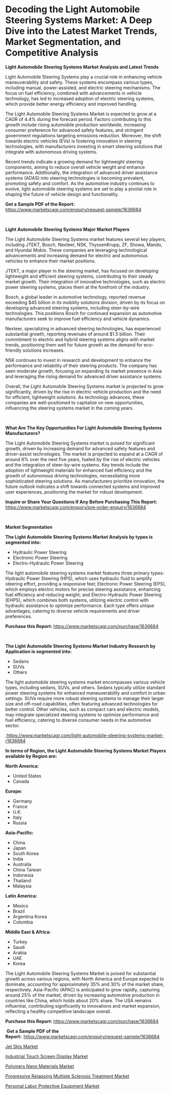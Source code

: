 <p><h1>Decoding the Light Automobile Steering Systems Market: A Deep Dive into the Latest Market Trends, Market Segmentation, and Competitive Analysis</h1></p><p><strong>Light Automobile Steering Systems Market Analysis and Latest Trends</strong></p>
<p><p>Light Automobile Steering Systems play a crucial role in enhancing vehicle maneuverability and safety. These systems encompass various types, including manual, power-assisted, and electric steering mechanisms. The focus on fuel efficiency, combined with advancements in vehicle technology, has led to increased adoption of electric steering systems, which provide better energy efficiency and improved handling.</p><p>The Light Automobile Steering Systems Market is expected to grow at a CAGR of 4.4% during the forecast period. Factors contributing to this growth include rising automobile production worldwide, increasing consumer preference for advanced safety features, and stringent government regulations targeting emissions reduction. Moreover, the shift towards electric vehicles (EVs) is fostering innovation in steering technologies, with manufacturers investing in smart steering solutions that integrate with autonomous driving systems.</p><p>Recent trends indicate a growing demand for lightweight steering components, aiming to reduce overall vehicle weight and enhance performance. Additionally, the integration of advanced driver assistance systems (ADAS) into steering technologies is becoming prevalent, promoting safety and comfort. As the automotive industry continues to evolve, light automobile steering systems are set to play a pivotal role in shaping the future of vehicle design and functionality.</p></p>
<p><strong>Get a Sample PDF of the Report:&nbsp;</strong> <a href="https://www.marketscagr.com/enquiry/request-sample/1636684">https://www.marketscagr.com/enquiry/request-sample/1636684</a></p>
<p>&nbsp;</p>
<p><strong>Light Automobile Steering Systems Major Market Players</strong></p>
<p><p>The Light Automobile Steering Systems market features several key players, including JTEKT, Bosch, Nexteer, NSK, ThyssenKrupp, ZF, Showa, Mando, and Hyundai Mobis. These companies are leveraging technological advancements and increasing demand for electric and autonomous vehicles to enhance their market positions.</p><p>JTEKT, a major player in the steering market, has focused on developing lightweight and efficient steering systems, contributing to their steady market growth. Their integration of innovative technologies, such as electric power steering systems, places them at the forefront of the industry.</p><p>Bosch, a global leader in automotive technology, reported revenue exceeding $45 billion in its mobility solutions division, driven by its focus on developing advanced steering systems, including steer-by-wire technologies. This positions Bosch for continued expansion as automotive manufacturers seek to improve fuel efficiency and vehicle dynamics.</p><p>Nexteer, specializing in advanced steering technologies, has experienced substantial growth, reporting revenues of around $1.5 billion. Their commitment to electric and hybrid steering systems aligns with market trends, positioning them well for future growth as the demand for eco-friendly solutions increases.</p><p>NSK continues to invest in research and development to enhance the performance and reliability of their steering products. The company has seen moderate growth, focusing on expanding its market presence in Asia and leveraging the rising demand for advanced driver assistance systems.</p><p>Overall, the Light Automobile Steering Systems market is projected to grow significantly, driven by the rise in electric vehicle production and the need for efficient, lightweight solutions. As technology advances, these companies are well-positioned to capitalize on new opportunities, influencing the steering systems market in the coming years.</p></p>
<p>&nbsp;</p>
<p><strong>What Are The Key Opportunities For Light Automobile Steering Systems Manufacturers?</strong></p>
<p><p>The Light Automobile Steering Systems market is poised for significant growth, driven by increasing demand for advanced safety features and driver-assist technologies. The market is projected to expand at a CAGR of around 6% over the next five years, fueled by the rise of electric vehicles and the integration of steer-by-wire systems. Key trends include the adoption of lightweight materials for enhanced fuel efficiency and the growth of autonomous driving technologies, necessitating more sophisticated steering solutions. As manufacturers prioritize innovation, the future outlook indicates a shift towards connected systems and improved user experiences, positioning the market for robust development.</p></p>
<p><strong>Inquire or Share Your Questions If Any Before Purchasing This Report:</strong> <a href="https://www.marketscagr.com/enquiry/pre-order-enquiry/1636684">https://www.marketscagr.com/enquiry/pre-order-enquiry/1636684</a></p>
<p>&nbsp;</p>
<p><strong>Market Segmentation</strong></p>
<p><strong>The Light Automobile Steering Systems Market Analysis by types is segmented into:</strong></p>
<p><ul><li>Hydraulic Power Steering</li><li>Electronic Power Steering</li><li>Electro-Hydraulic Power Steering</li></ul></p>
<p><p>The light automobile steering systems market features three primary types: Hydraulic Power Steering (HPS), which uses hydraulic fluid to amplify steering effort, providing a responsive feel; Electronic Power Steering (EPS), which employs electric motors for precise steering assistance, enhancing fuel efficiency and reducing weight; and Electro-Hydraulic Power Steering (EHPS), which combines both systems, utilizing electric control with hydraulic assistance to optimize performance. Each type offers unique advantages, catering to diverse vehicle requirements and driver preferences.</p></p>
<p><strong>Purchase this Report:&nbsp;</strong><a href="https://www.marketscagr.com/purchase/1636684">https://www.marketscagr.com/purchase/1636684</a></p>
<p>&nbsp;</p>
<p><strong>The Light Automobile Steering Systems Market Industry Research by Application is segmented into:</strong></p>
<p><ul><li>Sedans</li><li>SUVs</li><li>Others</li></ul></p>
<p><p>The light automobile steering systems market encompasses various vehicle types, including sedans, SUVs, and others. Sedans typically utilize standard power steering systems for enhanced maneuverability and comfort in urban settings. SUVs require more robust steering systems to manage their larger size and off-road capabilities, often featuring advanced technologies for better control. Other vehicles, such as compact cars and electric models, may integrate specialized steering systems to optimize performance and fuel efficiency, catering to diverse consumer needs in the automotive sector.</p></p>
<p><a href="https://www.marketscagr.com/light-automobile-steering-systems-market-r1636684">&nbsp;https://www.marketscagr.com/light-automobile-steering-systems-market-r1636684</a></p>
<p><strong>In terms of Region, the Light Automobile Steering Systems Market Players available by Region are:</strong></p>
<p>
    <p> <strong> North America: </strong>
        <ul>
            <li>United States</li>
            <li>Canada</li>
        </ul>
        </p> 
    <p> <strong> Europe: </strong>
        <ul>
            <li>Germany</li>
            <li>France</li>
            <li>U.K.</li>
            <li>Italy</li>
            <li>Russia</li>
        </ul>
        </p> 
    <p> <strong> Asia-Pacific: </strong>
        <ul>
            <li>China</li>
            <li>Japan</li>
            <li>South Korea</li>
            <li>India</li>
            <li>Australia</li>
            <li>China Taiwan</li>
            <li>Indonesia</li>
            <li>Thailand</li>
            <li>Malaysia</li>
        </ul>
        </p> 
    <p> <strong> Latin America: </strong>
        <ul>
            <li>Mexico</li>
            <li>Brazil</li>
            <li>Argentina Korea</li>
            <li>Colombia</li>
        </ul>
        </p> 
    <p> <strong> Middle East & Africa: </strong>
        <ul>
            <li>Turkey</li>
            <li>Saudi</li>
            <li>Arabia</li>
            <li>UAE</li>
            <li>Korea</li>
        </ul>
    </p>
    </p>
<p><p>The Light Automobile Steering Systems Market is poised for substantial growth across various regions, with North America and Europe expected to dominate, accounting for approximately 35% and 30% of the market share, respectively. Asia-Pacific (APAC) is anticipated to grow rapidly, capturing around 25% of the market, driven by increasing automotive production in countries like China, which holds about 20% share. The USA remains influential, contributing significantly to innovations and market expansion, reflecting a healthy competitive landscape overall.</p></p>
<p><strong>Purchase this Report: </strong><a href="https://www.marketscagr.com/purchase/1636684">https://www.marketscagr.com/purchase/1636684</a></p>
<p>&nbsp;<strong>Get a Sample PDF of the Report:&nbsp;&nbsp;</strong><a href="https://www.marketscagr.com/enquiry/request-sample/1636684">https://www.marketscagr.com/enquiry/request-sample/1636684</a></p>
<p><strong></strong></p>
<p><p><a href="https://www.linkedin.com/pulse/jet-skis-market-research-report-exploring-size-revenue-analysis-1loaf?trackingId=Nt2SdAVbSLKHBdSL2FU9gw%3D%3D">Jet Skis Market</a></p><p><a href="https://issuu.com/reportprime-2/docs/industrial-touch-screen-display-mar_c4708713445ac5">Industrial Touch Screen Display Market</a></p><p><a href="https://medium.com/@shawnklein55/booming-polymers-nano-materials-market-sector-market-analysis-and-growth-projections-till-2031-a46024ce6050?postPublishedType=repub">Polymers Nano Materials Market</a></p><p><a href="https://www.linkedin.com/pulse/progressive-relapsing-multiple-sclerosis-treatment-market2024-wxzwf?trackingId=VEIMIK%2F9RI2%2BZ7%2FFZn1jqQ%3D%3D">Progressive Relapsing Multiple Sclerosis Treatment Market</a></p><p><a href="https://medium.com/@shawnklein55/mapping-the-personal-labor-protective-equipment-market-trends-challenges-and-breakthroughs-2024-e39f45cb4afe?postPublishedType=repub">Personal Labor Protective Equipment Market</a></p></p>